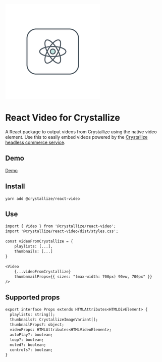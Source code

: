 ![alt text](https://raw.githubusercontent.com/CrystallizeAPI/react-image/HEAD/media/logo.png 'An illustration of an atom')

# React Video for Crystallize

A React package to output videos from Crystallize using the native video element. Use this to easily embed videos powered by the [Crystallize headless commerce service](https://crystallize.com/).

## Demo

[Demo](https://react-video.milliseconds.io/)

## Install

```
yarn add @crystallize/react-video
```

## Use

```
import { Video } from '@crystallize/react-video';
import '@crystallize/react-video/dist/styles.css';

const videoFromCrystallize = {
    playlists: [...],
    thumbnails: [...]
}

<Video
    {...videoFromCrystallize}
    thumbnmailProps={{ sizes: "(max-width: 700px) 90vw, 700px" }}
/>
```

## Supported props

```
export interface Props extends HTMLAttributes<HTMLDivElement> {
  playlists: string[];
  thumbnails?: CrystallizeImageVariant[];
  thumbnailProps?: object;
  videoProps: HTMLAttributes<HTMLVideoElement>;
  autoPlay?: boolean;
  loop?: boolean;
  muted?: boolean;
  controls?: boolean;
}
```
